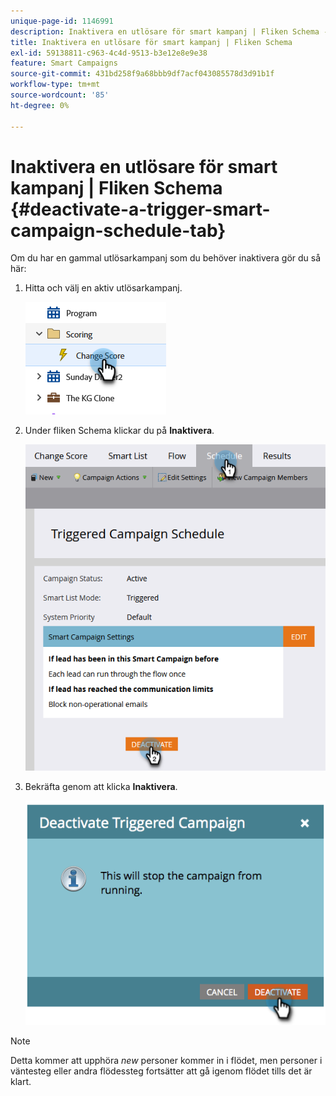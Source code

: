 ```yaml
---
unique-page-id: 1146991
description: Inaktivera en utlösare för smart kampanj | Fliken Schema - Marketo Docs - produktdokumentation
title: Inaktivera en utlösare för smart kampanj | Fliken Schema
exl-id: 59138811-c963-4c4d-9513-b3e12e8e9e38
feature: Smart Campaigns
source-git-commit: 431bd258f9a68bbb9df7acf043085578d3d91b1f
workflow-type: tm+mt
source-wordcount: '85'
ht-degree: 0%

---
```


# Inaktivera en utlösare för smart kampanj | Fliken Schema {#deactivate-a-trigger-smart-campaign-schedule-tab}

Om du har en gammal utlösarkampanj som du behöver inaktivera gör du så här:

1. Hitta och välj en aktiv utlösarkampanj.

   ![](assets/deactivate-a-trigger-smart-campaign-schedule-tab-1.png)

1. Under fliken Schema klickar du på **Inaktivera**.

   ![](assets/deactivate-a-trigger-smart-campaign-schedule-tab-2.png)

1. Bekräfta genom att klicka **Inaktivera**.

   ![](assets/deactivate-a-trigger-smart-campaign-schedule-tab-3.png)

>[!NOTE]
>
>Detta kommer att upphöra *new* personer kommer in i flödet, men personer i väntesteg eller andra flödessteg fortsätter att gå igenom flödet tills det är klart.

